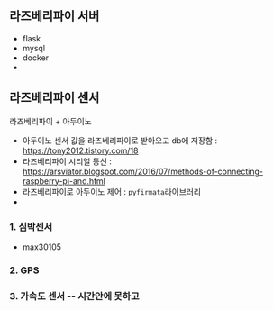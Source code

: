 ## 라즈베리파이 서버

- flask 
- mysql
- docker
- 

## 라즈베리파이 센서

라즈베리파이 + 아두이노

- 아두이노 센서 값을 라즈베리파이로 받아오고 db에 저장함 : https://tony2012.tistory.com/18 
- 라즈베리파이 시리얼 통신 :  https://arsviator.blogspot.com/2016/07/methods-of-connecting-raspberry-pi-and.html 
- 라즈베리파이로 아두이노 제어 : `pyfirmata`라이브러리
- 

### 1. 심박센서

- max30105

### 2. GPS



### 3. 가속도 센서 -- 시간안에 못하고



